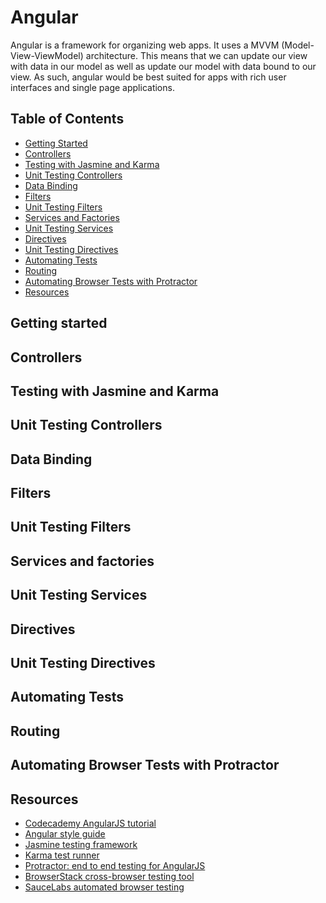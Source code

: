 Angular
====== 
 
Angular is a framework for organizing web apps.  It uses a MVVM (Model-View-ViewModel) architecture. This means that we can update our view with data in our model as well as update our model with data bound to our view. As such, angular would be best suited for apps with rich user interfaces and single page applications.
 
Table of Contents
------------------------
 
- [Getting Started](#getting-started)
- [Controllers](#controllers)
- [Testing with Jasmine and Karma](#testing-with-jasmine-and-karma)
- [Unit Testing Controllers](#unit-testing-controllers)
- [Data Binding](#data-binding)
- [Filters](#filters)
- [Unit Testing Filters](#unit-testing-filters)
- [Services and Factories](#services-and-factories)
- [Unit Testing Services](#unit-testing-services)
- [Directives](#directives)
- [Unit Testing Directives](#unit-testing-directives)
- [Automating Tests](#automating-tests) 
- [Routing](#routing)
- [Automating Browser Tests with Protractor](#automating-browser-tests-with-protractor)
- [Resources](#resources)
 
Getting started
--------------------
 
Controllers
---------------
 
Testing with Jasmine and Karma
--------------------------------------------
 
Unit Testing Controllers
--------------------------------
 
Data Binding
-----------------
 
 
Filters
---------
 
Unit Testing Filters
-------------------------
 
Services and factories
------------------------------
 
Unit Testing Services
-----------------------------
 
Directives
--------------
 
Unit Testing Directives
-------------------------------
 
Automating Tests
------------------------
 
Routing
-----------
 
Automating Browser Tests with Protractor
--------------------------------------------------------
 
Resources
---------------
 
- [Codecademy AngularJS tutorial](https://www.codecademy.com/learn/learn-angularjs)
- [Angular style guide](https://github.com/johnpapa/angular-styleguide)
- [Jasmine testing framework](http://jasmine.github.io)
- [Karma test runner](http://karma-runner.github.io/1.0/index.html)
- [Protractor: end to end testing for AngularJS](http://www.protractortest.org)
- [BrowserStack cross-browser testing tool](https://www.browserstack.com)
- [SauceLabs automated browser testing](http://saucelabs.com)
 
 
 
 
